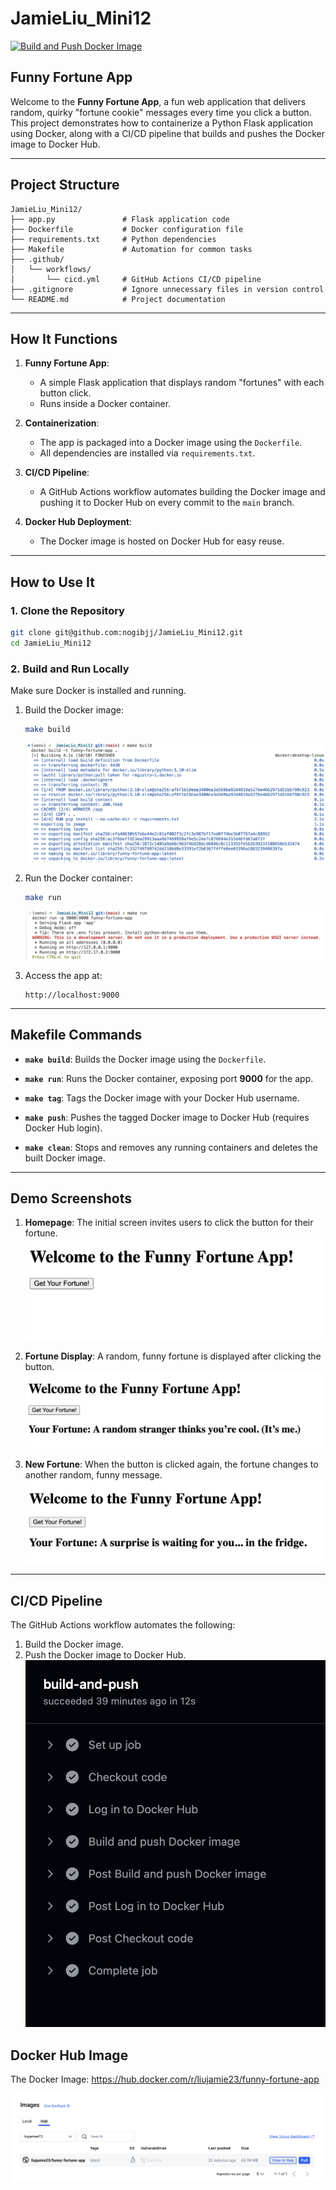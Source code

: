 # JamieLiu_Mini12

[![Build and Push Docker Image](https://github.com/nogibjj/JamieLiu_Mini12/actions/workflows/cicd.yml/badge.svg)](https://github.com/nogibjj/JamieLiu_Mini12/actions/workflows/cicd.yml)

## Funny Fortune App

Welcome to the **Funny Fortune App**, a fun web application that delivers random, quirky "fortune cookie" messages every time you click a button. This project demonstrates how to containerize a Python Flask application using Docker, along with a CI/CD pipeline that builds and pushes the Docker image to Docker Hub.

---

## Project Structure

```
JamieLiu_Mini12/
├── app.py               # Flask application code
├── Dockerfile           # Docker configuration file
├── requirements.txt     # Python dependencies
├── Makefile             # Automation for common tasks
├── .github/
│   └── workflows/
│       └── cicd.yml     # GitHub Actions CI/CD pipeline
├── .gitignore           # Ignore unnecessary files in version control
└── README.md            # Project documentation
```

---

## How It Functions

1. **Funny Fortune App**:

   - A simple Flask application that displays random "fortunes" with each button click.
   - Runs inside a Docker container.

2. **Containerization**:

   - The app is packaged into a Docker image using the `Dockerfile`.
   - All dependencies are installed via `requirements.txt`.

3. **CI/CD Pipeline**:

   - A GitHub Actions workflow automates building the Docker image and pushing it to Docker Hub on every commit to the `main` branch.

4. **Docker Hub Deployment**:
   - The Docker image is hosted on Docker Hub for easy reuse.

---

## How to Use It

### **1. Clone the Repository**

```bash
git clone git@github.com:nogibjj/JamieLiu_Mini12.git
cd JamieLiu_Mini12
```

### **2. Build and Run Locally**

Make sure Docker is installed and running.

1. Build the Docker image:

   ```bash
   make build
   ```

   ![MakeBuild](imgs/build.png)

2. Run the Docker container:

   ```bash
   make run
   ```

   ![MakeRun](imgs/run.png)

3. Access the app at:
   ```
   http://localhost:9000
   ```

---

## Makefile Commands

- **`make build`**:
  Builds the Docker image using the `Dockerfile`.

- **`make run`**:
  Runs the Docker container, exposing port **9000** for the app.

- **`make tag`**:
  Tags the Docker image with your Docker Hub username.

- **`make push`**:
  Pushes the tagged Docker image to Docker Hub (requires Docker Hub login).

- **`make clean`**:
  Stops and removes any running containers and deletes the built Docker image.

---

## Demo Screenshots

1. **Homepage**:
   The initial screen invites users to click the button for their fortune.
   ![Homepage](imgs/demo_1.png)

2. **Fortune Display**:
   A random, funny fortune is displayed after clicking the button.
   ![Fortune](imgs/demo_2.png)

3. **New Fortune**:
   When the button is clicked again, the fortune changes to another random, funny message.
   ![Fortune](imgs/demo_3.png)

---

## CI/CD Pipeline

The GitHub Actions workflow automates the following:

1. Build the Docker image.
2. Push the Docker image to Docker Hub.
   ![CI](imgs/ci.png)

## Docker Hub Image
The Docker Image:
https://hub.docker.com/r/liujamie23/funny-fortune-app

![DockerHub](imgs/docker.png)
